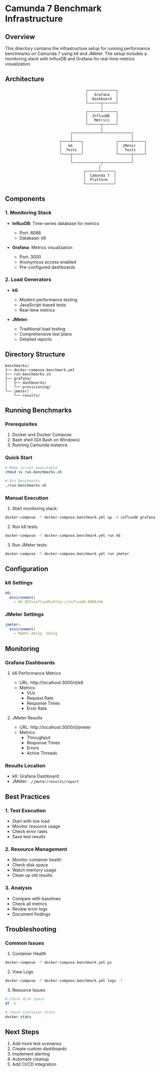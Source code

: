 # Camunda 7 Benchmark Infrastructure

## Overview
This directory contains the infrastructure setup for running performance benchmarks on Camunda 7 using k6 and JMeter. The setup includes a monitoring stack with InfluxDB and Grafana for real-time metrics visualization.

## Architecture

```
                                     ┌─────────────┐
                                     │   Grafana   │
                                     │  Dashboard  │
                                     └──────┬──────┘
                                            │
                                     ┌──────┴──────┐
                                     │  InfluxDB   │
                                     │   Metrics   │
                                     └──────┬──────┘
                                            │
                              ┌─────────────┴─────────────┐
                              │                           │
                         ┌────┴────┐               ┌──────┴─────┐
                         │   k6    │               │  JMeter    │
                         │  Tests  │               │   Tests    │
                         └────┬────┘               └──────┬─────┘
                              │                           │
                              └─────────────┬─────────────┘
                                           │
                                    ┌──────┴──────┐
                                    │  Camunda 7  │
                                    │  Platform   │
                                    └─────────────┘
```

## Components

### 1. Monitoring Stack
- **InfluxDB**: Time-series database for metrics
  - Port: 8086
  - Database: k6

- **Grafana**: Metrics visualization
  - Port: 3000
  - Anonymous access enabled
  - Pre-configured dashboards

### 2. Load Generators
- **k6**:
  - Modern performance testing
  - JavaScript-based tests
  - Real-time metrics

- **JMeter**:
  - Traditional load testing
  - Comprehensive test plans
  - Detailed reports

## Directory Structure
```
benchmarks/
├── docker-compose.benchmark.yml
├── run-benchmarks.sh
├── grafana/
│   ├── dashboards/
│   └── provisioning/
└── jmeter/
    └── results/
```

## Running Benchmarks

### Prerequisites
1. Docker and Docker Compose
2. Bash shell (Git Bash on Windows)
3. Running Camunda instance

### Quick Start
```bash
# Make script executable
chmod +x run-benchmarks.sh

# Run benchmarks
./run-benchmarks.sh
```

### Manual Execution

1. Start monitoring stack:
```bash
docker-compose -f docker-compose.benchmark.yml up -d influxdb grafana
```

2. Run k6 tests:
```bash
docker-compose -f docker-compose.benchmark.yml run k6
```

3. Run JMeter tests:
```bash
docker-compose -f docker-compose.benchmark.yml run jmeter
```

## Configuration

### k6 Settings
```yaml
k6:
  environment:
    - K6_OUT=influxdb=http://influxdb:8086/k6
```

### JMeter Settings
```yaml
jmeter:
  environment:
    - HEAP=-Xms1g -Xmx2g
```

## Monitoring

### Grafana Dashboards
1. k6 Performance Metrics
   - URL: http://localhost:3000/d/k6
   - Metrics:
     - VUs
     - Request Rate
     - Response Times
     - Error Rate

2. JMeter Results
   - URL: http://localhost:3000/d/jmeter
   - Metrics:
     - Throughput
     - Response Times
     - Errors
     - Active Threads

### Results Location
- k6: Grafana Dashboard
- JMeter: `./jmeter/results/report`

## Best Practices

### 1. Test Execution
- Start with low load
- Monitor resource usage
- Check error rates
- Save test results

### 2. Resource Management
- Monitor container health
- Check disk space
- Watch memory usage
- Clean up old results

### 3. Analysis
- Compare with baselines
- Check all metrics
- Review error logs
- Document findings

## Troubleshooting

### Common Issues
1. Container Health
```bash
docker-compose -f docker-compose.benchmark.yml ps
```

2. View Logs
```bash
docker-compose -f docker-compose.benchmark.yml logs -f
```

3. Resource Issues
```bash
# Check disk space
df -h

# Check container stats
docker stats
```

## Next Steps
1. Add more test scenarios
2. Create custom dashboards
3. Implement alerting
4. Automate cleanup
5. Add CI/CD integration
